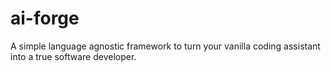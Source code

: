 # ai-forge
A simple language agnostic framework to turn your vanilla coding assistant into a true software developer.
